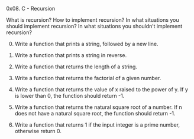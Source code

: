 0x08. C - Recursion

What is recursion?
How to implement recursion?
In what situations you should implement recursion?
In what situations you shouldn’t implement recursion?

0. Write a function that prints a string, followed by a new line.

1. Write a function that prints a string in reverse.

2. Write a function that returns the length of a string.

3. Write a function that returns the factorial of a given number.

4. Write a function that returns the value of x raised to the power of y.
   If y is lower than 0, the function should return -1.

5. Write a function that returns the natural square root of a number.
   If n does not have a natural square root, the function should return -1.

6. Write a function that returns 1 if the input integer is a prime number, otherwise return 0.

